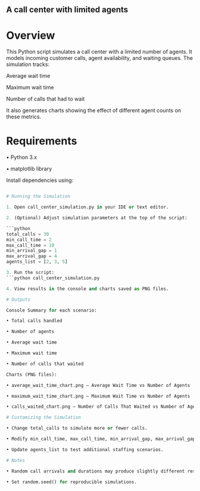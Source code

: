 ## A call center with limited agents

# Overview

This Python script simulates a call center with a limited number of agents. It models incoming customer calls, agent availability, and waiting queues. The simulation tracks:

Average wait time

Maximum wait time

Number of calls that had to wait

It also generates charts showing the effect of different agent counts on these metrics.

# Requirements

• Python 3.x

• matplotlib library

Install dependencies using:

```python pip install matplotlib

# Running the Simulation

1. Open call_center_simulation.py in your IDE or text editor.

2. (Optional) Adjust simulation parameters at the top of the script:

```python
total_calls = 30
min_call_time = 2
max_call_time = 10
min_arrival_gap = 1
max_arrival_gap = 4
agents_list = [2, 3, 5]

3. Run the script:
```python call_center_simulation.py

4. View results in the console and charts saved as PNG files.

# Outputs

Console Summary for each scenario:

• Total calls handled

• Number of agents

• Average wait time

• Maximum wait time

• Number of calls that waited

Charts (PNG files):

• average_wait_time_chart.png – Average Wait Time vs Number of Agents

• maximum_wait_time_chart.png – Maximum Wait Time vs Number of Agents

• calls_waited_chart.png – Number of Calls That Waited vs Number of Agents

# Customizing the Simulation

• Change total_calls to simulate more or fewer calls.

• Modify min_call_time, max_call_time, min_arrival_gap, max_arrival_gap to model different call behaviors.

• Update agents_list to test additional staffing scenarios.

# Notes

• Random call arrivals and durations may produce slightly different results each run.

• Set random.seed() for reproducible simulations.


